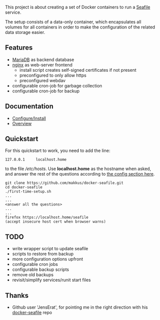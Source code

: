 This project is about creating a set of Docker containers to run a [Seafile](http://seafile.com/en/home/) service.

The setup consists of a data-only container, which encapsulates all volumes for all containers in order to make the configuration of the related data storage easier. 

## Features

 - [MariaDB](https://mariadb.org/) as backend database
 - [nginx](http://nginx.org) as web-server frontend
   - install script creates self-signed certificates if not present
   - preconfigured to only allow https
   - preconfigured webdav
 - configurable cron-job for garbage collection
 - configurable cron-job for backup

## Documentation

 - [Configure/Install](https://github.com/makkus/docker-seafile/blob/master/Install.md)
 - [Overview](https://github.com/makkus/docker-seafile/blob/master/Overview.md)

## Quickstart

For this quickstart to work, you need to add the line:

    127.0.0.1     localhost.home
   
to the file */etc/hosts*. Use **localhost.home** as the hostname when asked, and answer the rest of the questions according to [the config section here](https://github.com/makkus/docker-seafile/blob/master/Install.md#first-run).

    git clone https://github.com/makkus/docker-seafile.git
    cd docker-seafile
    ./first-time-setup.sh
    ...
    ...
    <answer all the questions>
    ...
    ...
    firefox https://localhost.home/seafile
    (accept insecure host cert when browser warns)

## TODO

 - write wrapper script to update seafile 
 - scripts to restore from backup
 - more configuration options upfront
 - configurable cron jobs
 - configurable backup scripts
 - remove old backups
 - revisit/simplify services/runit start files

## Thanks

 - Github user 'JensErat', for pointing me in the right direction with his [docker-seafile](https://github.com/JensErat/docker-seafile) repo
